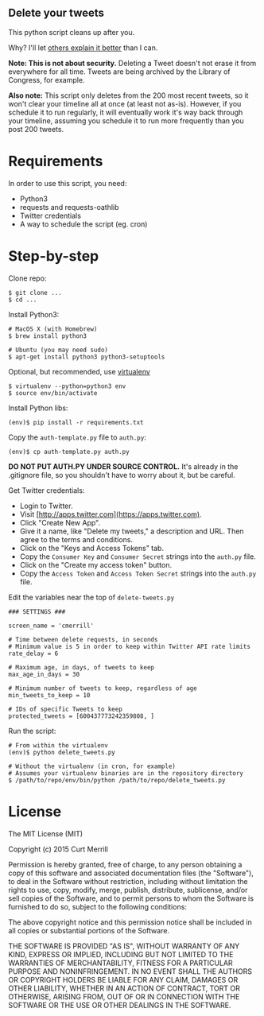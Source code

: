 Delete your tweets
------------------

This python script cleans up after you.

Why? I'll let [others explain it better](http://fusion.net/story/50322/meet-the-tweet-deleters-people-who-are-making-their-twitter-histories-self-destruct/) than I can.

**Note: This is not about security.** Deleting a Tweet doesn't not erase
it from everywhere for all time. Tweets are being archived by the Library
of Congress, for example.

**Also note:** This script only deletes from the 200 most recent tweets, so it
won't clear your timeline all at once (at least not as-is). However, if you schedule
it to run regularly, it will eventually work it's way back through your timeline,
assuming you schedule it to run more frequently than you post 200 tweets.

Requirements
===========

In order to use this script, you need:

 *  Python3
 *  requests and requests-oathlib
 *  Twitter credentials
 *  A way to schedule the script (eg. cron)

Step-by-step
============

Clone repo:

    $ git clone ...
    $ cd ...

Install Python3:

    # MacOS X (with Homebrew)
    $ brew install python3

    # Ubuntu (you may need sudo)
    $ apt-get install python3 python3-setuptools

Optional, but recommended, use [virtualenv](https://virtualenv.pypa.io/en/latest/#)

    $ virtualenv --python=python3 env
    $ source env/bin/activate

Install Python libs:

    (env)$ pip install -r requirements.txt

Copy the `auth-template.py` file to `auth.py`:
    
    (env)$ cp auth-template.py auth.py

**DO NOT PUT AUTH.PY UNDER SOURCE CONTROL.** It's already in the
.gitignore file, so you shouldn't have to worry about it, but be
careful.

Get Twitter credentials:

  * Login to Twitter.
  * Visit [http://apps.twitter.com](https://apps.twitter.com).
  * Click "Create New App".
  * Give it a name, like "Delete my tweets," a description and URL.
    Then agree to the terms and conditions.
  * Click on the "Keys and Access Tokens" tab.
  * Copy the `Consumer Key` and `Consumer Secret` strings into the
    `auth.py` file.
  * Click on the "Create my access token" button.
  * Copy the `Access Token` and `Access Token Secret` strings into
    the `auth.py` file.

Edit the variables near the top of `delete-tweets.py`

    ### SETTINGS ###

    screen_name = 'cmerrill'

    # Time between delete requests, in seconds
    # Minimum value is 5 in order to keep within Twitter API rate limits
    rate_delay = 6

    # Maximum age, in days, of tweets to keep
    max_age_in_days = 30

    # Minimum number of tweets to keep, regardless of age
    min_tweets_to_keep = 10

    # IDs of specific Tweets to keep
    protected_tweets = [600437773242359808, ] 

Run the script:
    
    # From within the virtualenv
    (env)$ python delete_tweets.py

    # Without the virtualenv (in cron, for example)
    # Assumes your virtualenv binaries are in the repository directory
    $ /path/to/repo/env/bin/python /path/to/repo/delete_tweets.py

License
=======

The MIT License (MIT)

Copyright (c) 2015 Curt Merrill

Permission is hereby granted, free of charge, to any person obtaining a copy
of this software and associated documentation files (the "Software"), to deal
in the Software without restriction, including without limitation the rights
to use, copy, modify, merge, publish, distribute, sublicense, and/or sell
copies of the Software, and to permit persons to whom the Software is
furnished to do so, subject to the following conditions:

The above copyright notice and this permission notice shall be included in all
copies or substantial portions of the Software.

THE SOFTWARE IS PROVIDED "AS IS", WITHOUT WARRANTY OF ANY KIND, EXPRESS OR
IMPLIED, INCLUDING BUT NOT LIMITED TO THE WARRANTIES OF MERCHANTABILITY,
FITNESS FOR A PARTICULAR PURPOSE AND NONINFRINGEMENT. IN NO EVENT SHALL THE
AUTHORS OR COPYRIGHT HOLDERS BE LIABLE FOR ANY CLAIM, DAMAGES OR OTHER
LIABILITY, WHETHER IN AN ACTION OF CONTRACT, TORT OR OTHERWISE, ARISING FROM,
OUT OF OR IN CONNECTION WITH THE SOFTWARE OR THE USE OR OTHER DEALINGS IN THE
SOFTWARE.

